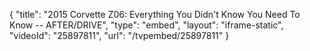 {
    "title": "2015 Corvette Z06: Everything You Didn't Know You Need To Know -- AFTER\/DRIVE",
    "type": "embed",
    "layout": "iframe-static",
    "videoId": "25897811",
    "url": "\/tvpembed\/25897811"
}